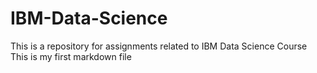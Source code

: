 # IBM-Data-Science
This is a repository for assignments related to IBM Data Science Course
This is my first markdown file
